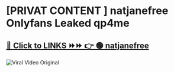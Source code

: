 
 # [PRIVAT CONTENT ] natjanefree Onlyfans Leaked qp4me

## <h2><a href="https://clipsfans.com/natjanefree&ref=git">🔗 Click to LINKS ⏩⏩ 👉 🟢 natjanefree </a></h2>

<a href="https://clipsfans.com/natjanefree&ref=git" rel="nofollow" data-target="animated-image.originalLink"><img src="https://i.ibb.co.com/xMMVF88/686577567.gif" alt="Viral Video Original" style="max-width: 100%; display: inline-block;" data-target="animated-image.originalImage"></a>


